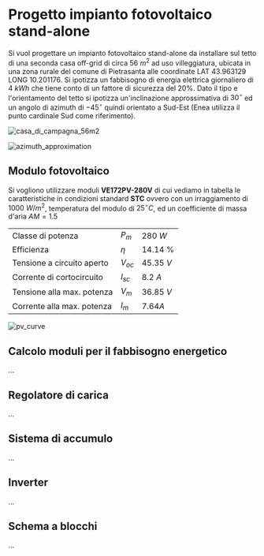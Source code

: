 # Progetto impianto fotovoltaico stand-alone  

Si vuol progettare un impianto fotovoltaico stand-alone da installare sul tetto di una seconda casa off-grid di circa $56\ m^2$ ad uso villeggiatura, ubicata in una zona rurale del comune di Pietrasanta alle coordinate LAT $43.963129$ LONG $10.201176$. Si ipotizza un fabbisogno di energia elettrica giornaliero di $4\ kWh$ che tiene conto di un fattore di sicurezza del 20%. Dato il tipo e l'orientamento del tetto si ipotizza un'inclinazione approssimativa di $30^\circ$ ed un angolo di azimuth di $-45^\circ$ quindi orientato a Sud-Est (Enea utilizza il punto cardinale Sud come riferimento).  

![casa_di_campagna_56m2](https://user-images.githubusercontent.com/7195133/233837334-b19b4d24-239c-408c-8ff1-044e770e394d.jpg)  

![azimuth_approximation](https://user-images.githubusercontent.com/7195133/233838356-4fa0cbcb-190e-4f76-b372-3a99bb5704fa.jpg)  

## Modulo fotovoltaico  

Si vogliono utilizzare moduli **VE172PV-280V** di cui vediamo in tabella le caratteristiche in condizioni standard **STC** ovvero con un irraggiamento di $1000\ W/m^2$, temperatura del modulo di $25^\circ C$, ed un coefficiente di massa d'aria $AM = 1.5$  

|                            |          |            |
| -------------------------- | -------- | ---------- |
| Classe di potenza          | $P_{m}$  | $280\ W$   |
| Efficienza                 | $\eta$   | $14.14$ %  |
| Tensione a circuito aperto | $V_{oc}$ | $45.35\ V$ |
| Corrente di cortocircuito  | $I_{sc}$ | $8.2\ A$   |
| Tensione alla max. potenza | $V_{m}$  | $36.85\ V$ |
| Corrente alla max. potenza | $I_{m}$  | $7.64 A$   |

![pv_curve](https://user-images.githubusercontent.com/7195133/233843035-a12080b1-874f-498c-a8bc-0943049679e6.jpg)


## Calcolo moduli per il fabbisogno energetico   
...

## Regolatore di carica  
...

## Sistema di accumulo  
...

## Inverter  
... 

## Schema a blocchi  
...

